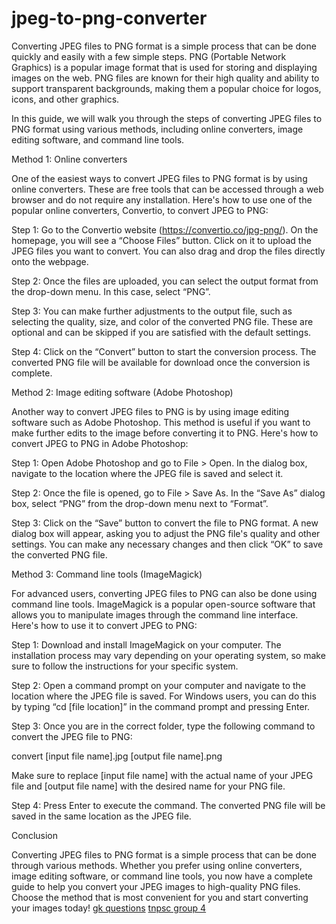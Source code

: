 # jpeg-to-png-converter
Converting JPEG files to PNG format is a simple process that can be done quickly and easily with a few simple steps. PNG (Portable Network Graphics) is a popular image format that is used for storing and displaying images on the web. PNG files are known for their high quality and ability to support transparent backgrounds, making them a popular choice for logos, icons, and other graphics.

In this guide, we will walk you through the steps of converting JPEG files to PNG format using various methods, including online converters, image editing software, and command line tools.

Method 1: Online converters

One of the easiest ways to convert JPEG files to PNG format is by using online converters. These are free tools that can be accessed through a web browser and do not require any installation. Here's how to use one of the popular online converters, Convertio, to convert JPEG to PNG:

Step 1: Go to the Convertio website (https://convertio.co/jpg-png/). On the homepage, you will see a “Choose Files” button. Click on it to upload the JPEG files you want to convert. You can also drag and drop the files directly onto the webpage.

Step 2: Once the files are uploaded, you can select the output format from the drop-down menu. In this case, select “PNG”.

Step 3: You can make further adjustments to the output file, such as selecting the quality, size, and color of the converted PNG file. These are optional and can be skipped if you are satisfied with the default settings.

Step 4: Click on the “Convert” button to start the conversion process. The converted PNG file will be available for download once the conversion is complete.

Method 2: Image editing software (Adobe Photoshop)

Another way to convert JPEG files to PNG is by using image editing software such as Adobe Photoshop. This method is useful if you want to make further edits to the image before converting it to PNG. Here's how to convert JPEG to PNG in Adobe Photoshop:

Step 1: Open Adobe Photoshop and go to File > Open. In the dialog box, navigate to the location where the JPEG file is saved and select it.

Step 2: Once the file is opened, go to File > Save As. In the “Save As” dialog box, select “PNG” from the drop-down menu next to “Format”.

Step 3: Click on the “Save” button to convert the file to PNG format. A new dialog box will appear, asking you to adjust the PNG file's quality and other settings. You can make any necessary changes and then click “OK” to save the converted PNG file.

Method 3: Command line tools (ImageMagick)

For advanced users, converting JPEG files to PNG can also be done using command line tools. ImageMagick is a popular open-source software that allows you to manipulate images through the command line interface. Here's how to use it to convert JPEG to PNG:

Step 1: Download and install ImageMagick on your computer. The installation process may vary depending on your operating system, so make sure to follow the instructions for your specific system.

Step 2: Open a command prompt on your computer and navigate to the location where the JPEG file is saved. For Windows users, you can do this by typing “cd [file location]” in the command prompt and pressing Enter.

Step 3: Once you are in the correct folder, type the following command to convert the JPEG file to PNG:

convert [input file name].jpg [output file name].png

Make sure to replace [input file name] with the actual name of your JPEG file and [output file name] with the desired name for your PNG file.

Step 4: Press Enter to execute the command. The converted PNG file will be saved in the same location as the JPEG file.

Conclusion

Converting JPEG files to PNG format is a simple process that can be done through various methods. Whether you prefer using online converters, image editing software, or command line tools, you now have a complete guide to help you convert your JPEG images to high-quality PNG files. Choose the method that is most convenient for you and start converting your images today! 
<a href="https://www.tnpscgroup4.in/gk-questions.html">gk questions</a>
<a href="https://www.tnpscgroup4.in">tnpsc group 4</a>
